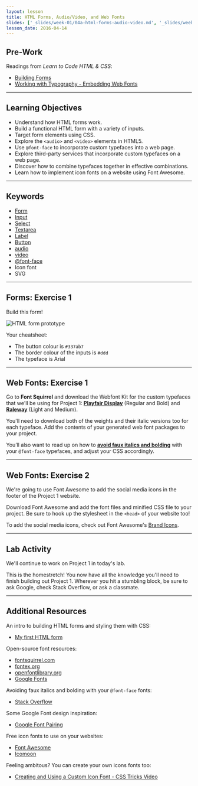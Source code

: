 ```yaml
---
layout: lesson
title: HTML Forms, Audio/Video, and Web Fonts
slides: ['_slides/week-01/04a-html-forms-audio-video.md', '_slides/week-01/04b-web-fonts.md']
lesson_date: 2016-04-14
---
```


## Pre-Work

Readings from *Learn to Code HTML & CSS*:

- [Building Forms](http://learn.shayhowe.com/html-css/building-forms/)
- [Working with Typography - Embedding Web Fonts](http://learn.shayhowe.com/html-css/working-with-typography/#embedding-web-fonts)

---

## Learning Objectives

- Understand how HTML forms work.
- Build a functional HTML form with a variety of inputs.
- Target form elements using CSS.
- Explore the `<audio>` and `<video>` elements in HTML5.
- Use `@font-face` to incorporate custom typefaces into a web page.
- Explore third-party services that incorporate custom typefaces on a web page.
- Discover how to combine typefaces together in effective combinations.
- Learn how to implement icon fonts on a website using Font Awesome.

---

## Keywords

- [Form](https://developer.mozilla.org/en-US/docs/Web/HTML/Element/form)
- [Input](https://developer.mozilla.org/en-US/docs/Web/HTML/Element/input)
- [Select](https://developer.mozilla.org/en-US/docs/Web/HTML/Element/select)
- [Textarea](https://developer.mozilla.org/en-US/docs/Web/HTML/Element/textarea)
- [Label](https://developer.mozilla.org/en-US/docs/Web/HTML/Element/label)
- [Button](https://developer.mozilla.org/en-US/docs/Web/HTML/Element/button)
- [audio](https://developer.mozilla.org/en/docs/Web/HTML/Element/audio)
- [video](https://developer.mozilla.org/en/docs/Web/HTML/Element/video)
- [@font-face](https://developer.mozilla.org/en/docs/Web/CSS/@font-face)
- Icon font
- SVG

---

## Forms: Exercise 1

Build this form!

![HTML form prototype](/public/files/exercises/html-forms-e1.png)

Your cheatsheet:

- The button colour is `#337ab7`
- The border colour of the inputs is `#ddd`
- The typeface is Arial

---

## Web Fonts: Exercise 1

Go to **Font Squirrel** and download the Webfont Kit for the custom typefaces that we'll be using for Project 1: **[Playfair Display](http://www.fontsquirrel.com/fonts/playfair-display)** (Regular and Bold) and **[Raleway](http://www.fontsquirrel.com/fonts/raleway)** (Light and Medium).

You'll need to download both of the weights and their italic versions too for each typeface. Add the contents of your generated web font packages to your project.

You’ll also want to read up on how to **[avoid faux italics and bolding](http://stackoverflow.com/questions/2436749/how-to-add-multiple-font-files-for-the-same-font)** with your `@font-face` typefaces, and adjust your CSS accordingly.

---

## Web Fonts: Exercise 2

We're going to use Font Awesome to add the social media icons in the footer of the Project 1 website.

Download Font Awesome and add the font files and minified CSS file to your project. Be sure to hook up the stylesheet in the `<head>` of your website too!

To add the social media icons, check out Font Awesome's [Brand Icons](https://fortawesome.github.io/Font-Awesome/icons/#brand).

---

## Lab Activity

We'll continue to work on Project 1 in today's lab.

This is the homestretch! You now have all the knowledge you'll need to finish building out Project 1. Wherever you hit a stumbling block, be sure to ask Google, check Stack Overflow, or ask a classmate.

---

## Additional Resources

An intro to building HTML forms and styling them with CSS:

- [My first HTML form](https://developer.mozilla.org/en-US/docs/Web/Guide/HTML/Forms/My_first_HTML_form)

Open-source font resources:

- [fontsquirrel.com](http://www.fontsquirrel.com/)
- [fontex.org](http://www.fontex.org/)
- [openfontlibrary.org](http://openfontlibrary.org/)
- [Google Fonts](https://www.google.com/fonts#)

Avoiding faux italics and bolding with your `@font-face` fonts:

- [Stack Overflow](http://stackoverflow.com/questions/2436749/how-to-add-multiple-font-files-for-the-same-font)

Some Google Font design inspiration:

- [Google Font Pairing](http://femmebot.github.io/google-type/)

Free icon fonts to use on your websites:

- [Font Awesome](http://fortawesome.github.io/Font-Awesome/)
- [Icomoon](https://icomoon.io/)

Feeling ambitous? You can create your own icons fonts too:

- [Creating and Using a Custom Icon Font - CSS Tricks Video](https://css-tricks.com/video-screencasts/113-creating-and-using-a-custom-icon-font/)
